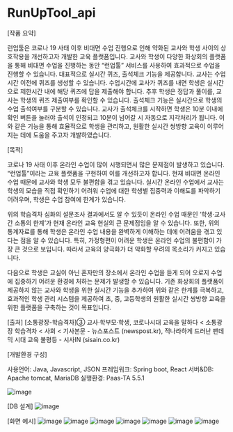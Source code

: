 # RunUpTool_api

[작품 요약]

런업툴은 코로나 19 사태 이후 비대면 수업 진행으로 인해 약화된 교사와 학생 사이의 상호작용을 개선하고자 개발한 교육 플랫폼입니다. 교사와 학생이 다양한 화상회의 플랫폼을 통해 비대면 수업을 진행하는 동안 “런업툴” 서비스를 사용하여 효과적으로 수업을 진행할 수 있습니다. 
대표적으로 실시간 퀴즈, 출석체크 기능을 제공합니다. 교사는 수업시간 이전에 퀴즈를 생성할 수 있습니다. 수업시간에 교사가 퀴즈를 내면 학생은 실시간으로 제한시간 내에 해당 퀴즈에 답을 제출해야 합니다. 추후 학생은 정답과 풀이를, 교사는 학생의 퀴즈 제출여부를 확인할 수 있습니다. 출석체크 기능은 실시간으로 학생의 수업 출석여부를 구분할 수 있습니다. 교사가 출석체크를 시작하면 학생은 10분 이내에 확인 버튼을 눌러야 출석이 인정되고 10분이 넘어갈 시 자동으로 지각처리가 됩니다. 
이와 같은 기능을 통해 효율적으로 학생을 관리하고, 원활한 실시간 쌍방향 교육이 이루어지는 데에 도움을 주고자 개발하였습니다.

[목적]

코로나 19 사태 이후 온라인 수업이 많이 시행되면서 많은 문제점이 발생하고 있습니다. “런업툴”이라는 교육 플랫폼을 구현하여 이를 개선하고자 합니다.
현재 비대면 온라인 수업 때문에 교사와 학생 모두 불편함을 겪고 있습니다. 실시간 온라인 수업에서 교사는 학생의 모습을 직접 확인하기 어려워 수업에 대한 학생별 집중력과 이해도를 파악하기 어려우며, 학생은 수업 참여에 한계가 있습니다.
 
  위의 학습격차 심화의 설문조사 결과에서도 알 수 있듯이 온라인 수업 때문인 ‘학생·교사 간 소통의 한계’가 현재 온라인 교육 현실의 큰 문제점임을 알 수 있습니다. 
 또한, 위의 통계자료를 통해 학생은 온라인 수업 내용을 완벽하게 이해하는 데에 어려움을 겪고 있다는 점을 알 수 있습니다. 특히, 가정형편이 어려운 학생은 온라인 수업의 불편함이 가장 큰 것으로 보입니다. 따라서 교육의 양극화가 더 악화할 우려의 목소리가 커지고 있습니다.
 
 다음으로 학생은 교실이 아닌 혼자만의 장소에서 온라인 수업을 듣게 되어 오로지 수업에 집중하기 어려운 환경에 처하는 문제가 발생할 수 있습니다. 
 기존 화상회의 플랫폼이 제공하지 않는 교사와 학생을 위한 실시간 기능을 추가하여 위와 같은 한계를 극복하고, 효과적인 학생 관리 시스템을 제공하여 초, 중, 고등학생의 원활한 실시간 쌍방향 교육을 위한 플랫폼을 구축하는 것이 목표입니다.

[출처] [소통광장-학습격차]③ 교사·학부모·학생, 코로나시대 교육을 말하다 < 소통광장 학습격차 < 사회 < 기사본문 - 뉴스포스트 (newspost.kr), 적나라하게 드러난 팬데믹 시대 교육 불평등 - 시사IN (sisain.co.kr)

[개발환경 구성]

사용언어: Java, Javascript, JSON
프레임워크: Spring boot, React
서버&DB: Apache tomcat, MariaDB
실행환경: Paas-TA 5.5.1

![image](https://user-images.githubusercontent.com/59945024/160120086-70d95b23-a293-464e-af42-a4064478b276.png)

[DB 설계]
![image](https://user-images.githubusercontent.com/59945024/160120136-d6c645c4-1b3a-4693-a3a5-2cabc77ab055.png)

[화면 예시]
![image](https://user-images.githubusercontent.com/59945024/160120187-9571d28d-9233-40aa-87a6-d579fc1916ad.png)
![image](https://user-images.githubusercontent.com/59945024/160120211-efc03365-91dd-4a66-9eda-45abfeba95c3.png)
![image](https://user-images.githubusercontent.com/59945024/160120253-db1133d0-7908-4624-b00e-3bedc00185d6.png)
![image](https://user-images.githubusercontent.com/59945024/160120300-822a5299-955d-4aa6-8d44-95e1b51096eb.png)
![image](https://user-images.githubusercontent.com/59945024/160120331-6d219e2b-21cb-45f1-b554-6f8c600e2998.png)
![image](https://user-images.githubusercontent.com/59945024/160120400-4fa98032-25f1-48fd-bc24-1da2353ab6db.png)
![image](https://user-images.githubusercontent.com/59945024/160120441-b120ac1c-3a4a-4440-a487-9914f50a1dd1.png)







